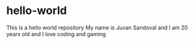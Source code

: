 # hello-world
This is a hello world repository
My name is Juvan Sandoval and I am 20 years old and I love coding and gaming
